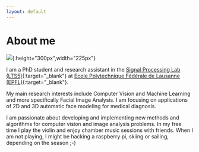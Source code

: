 ```yaml
---
layout: default
---
```


<h1 class="post-title">About me</h1>

![][photo]{:height="300px",width="225px"}

I am a PhD student and research assistant in the [Signal Processing Lab (LTS5)][LTS5]{:target="_blank"} at [Ecole Polytechnique Fédérale de Lausanne (EPFL)][EPFL]{:target="_blank"}.

My main research interests include Computer Vision and Machine Learning and more specifically Facial Image Analysis.
I am focusing on applications of 2D and 3D automatic face modeling for medical diagnosis.

I am passionate about developing and implementing new methods and algorithms for computer vision and image analysis problems.
In my free time I play the violin and enjoy chamber music sessions with friends.
When I am not playing, I might be hacking a raspberry pi, skiing or sailing, depending on the season ;-)

[photo]: http://gcuendet.github.io/resources/images/Photo_big.jpg
[LTS5]: https://lts5www.epfl.ch/
[EPFL]: https://www.epfl.ch
